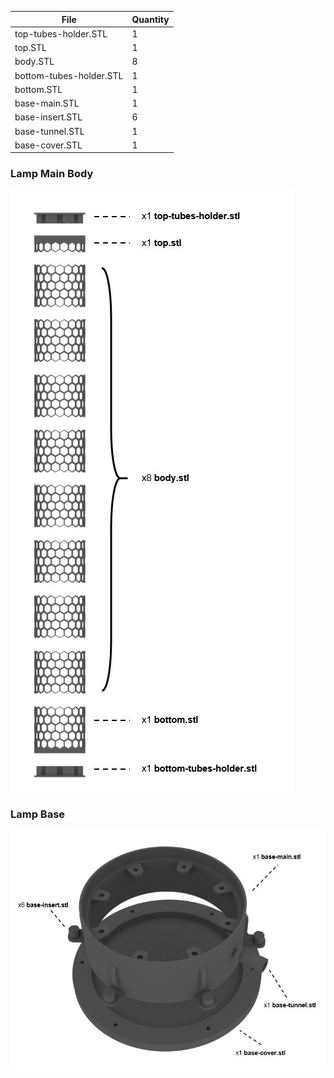| File | Quantity |
| ------ | ------ |
| top-tubes-holder.STL | 1  |
| top.STL | 1  |
| body.STL | 8  |
| bottom-tubes-holder.STL | 1  |
| bottom.STL | 1  |
| base-main.STL | 1  |
| base-insert.STL | 6  |
| base-tunnel.STL | 1  |
| base-cover.STL | 1  |

### Lamp Main Body
![Assembly Main](/3d_files/pictures/assembly-main.JPG)

### Lamp Base
![Assembly Base](/3d_files/pictures/assembly-base.JPG)
